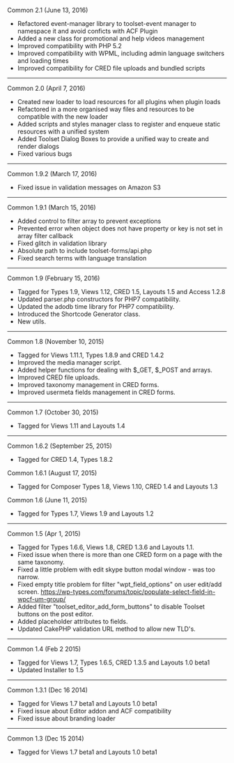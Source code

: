 Common 2.1 (June 13, 2016)
  - Refactored event-manager library to toolset-event manager to namespace it and avoid conficts with ACF Plugin
  - Added a new class for promotional and help videos management
  - Improved compatibility with PHP 5.2
  - Improved compatibility with WPML, including admin language switchers and loading times
  - Improved compatibility for CRED file uploads and bundled scripts

-------------------------------------------------------------------------------------------------------------------

Common 2.0 (April 7, 2016)
  - Created new loader to load resources for all plugins when plugin loads
  - Refactored in a more organised way files and resources to be compatible with the new loader
  - Added scripts and styles manager class to register and enqueue static resources with a unified system
  - Added Toolset Dialog Boxes to provide a unified way to create and render dialogs
  - Fixed various bugs

-------------------------------------------------------------------------------------------------------------------

Common 1.9.2 (March 17, 2016)
  - Fixed issue in validation messages on Amazon S3

-------------------------------------------------------------------------------------------------------------------
Common 1.9.1 (March 15, 2016)
  - Added control to filter array to prevent exceptions
  - Prevented error when object does not have property or key is not set in array filter callback
  - Fixed glitch in validation library
  - Absolute path to include toolset-forms/api.php
  - Fixed search terms with language translation

-------------------------------------------------------------------------------------------------------------------
Common 1.9 (February 15, 2016)
  - Tagged for Types 1.9, Views 1.12, CRED 1.5, Layouts 1.5 and Access 1.2.8
  - Updated parser.php constructors for PHP7 compatibility.
  - Updated the adodb time library for PHP7 compatibility.
  - Introduced the Shortcode Generator class.
  - New utils.

-------------------------------------------------------------------------------------------------------------------
Common 1.8 (November 10, 2015)
  - Tagged for Views 1.11.1, Types 1.8.9 and CRED 1.4.2
  - Improved the media manager script.
  - Added helper functions for dealing with $_GET, $_POST and arrays.
  - Improved CRED file uploads.
  - Improved taxonomy management in CRED forms.
  - Improved usermeta fields management in CRED forms.

-------------------------------------------------------------------------------------------------------------------
Common 1.7 (October 30, 2015)
  - Tagged for Views 1.11 and Layouts 1.4

-------------------------------------------------------------------------------------------------------------------
Common 1.6.2 (September 25, 2015)
  - Tagged for CRED 1.4, Types 1.8.2

Common 1.6.1 (August 17, 2015)
  - Tagged for Composer Types 1.8, Views 1.10, CRED 1.4 and Layouts 1.3

Common 1.6 (June 11, 2015)
  - Tagged for Types 1.7, Views 1.9 and Layouts 1.2

-------------------------------------------------------------------------------------------------------------------
Common 1.5 (Apr 1, 2015)
  - Tagged for Types 1.6.6, Views 1.8, CRED 1.3.6 and Layouts 1.1.
  - Fixed issue when there is more than one CRED form on a page with the same taxonomy.
  - Fixed a little problem with edit skype button modal window - was too narrow.
  - Fixed empty title problem for filter "wpt_field_options" on user edit/add screen.
    https://wp-types.com/forums/topic/populate-select-field-in-wpcf-um-group/
  - Added filter "toolset_editor_add_form_buttons" to disable Toolset buttons on the post editor.
  - Added placeholder attributes to fields.
  - Updated CakePHP validation URL method to allow new TLD's.

-------------------------------------------------------------------------------------------------------------------
Common 1.4 (Feb 2 2015)
  - Tagged for Views 1.7, Types 1.6.5, CRED 1.3.5 and Layouts 1.0 beta1
  - Updated Installer to 1.5

-------------------------------------------------------------------------------------------------------------------
Common 1.3.1 (Dec 16 2014)
  - Tagged for Views 1.7 beta1 and Layouts 1.0 beta1
  - Fixed issue about Editor addon and ACF compatibility
  - Fixed issue about branding loader

-------------------------------------------------------------------------------------------------------------------
Common 1.3 (Dec 15 2014)
  - Tagged for Views 1.7 beta1 and Layouts 1.0 beta1
